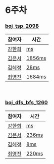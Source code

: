 # 6주차  
### [boj_tsp_2098](https://www.acmicpc.net/problem/2098)
|참여자|시간|
|---|---|
|[강한희](https://github.com/kanghanhee)|[ ms]()|
|[김은서](https://github.com/eunseo2)|[1856ms]()|
|[김혜정](https://github.com/hyejungg)|[28ms]()|  
|[최영진](https://github.com/youngjinc)|[1684ms]()|
 
<br>

### [boj_dfs_bfs_1260](https://www.acmicpc.net/problem/1260)
|참여자|시간|
|---|---|
|[강한희](https://github.com/kanghanhee)|[ ms]()|
|[김은서](https://github.com/eunseo2)|[236ms]()|
|[김혜정](https://github.com/hyejungg)|[8ms]()|  
|[최영진](https://github.com/youngjinc)|[220ms]()|
